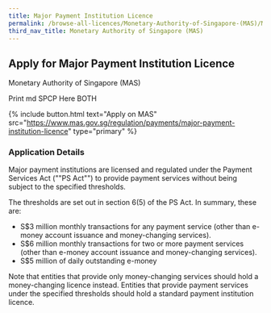 ```yaml
---
title: Major Payment Institution Licence
permalink: /browse-all-licences/Monetary-Authority-of-Singapore-(MAS)/Major-Payment-Institution-Licence
third_nav_title: Monetary Authority of Singapore (MAS)
---
```


## Apply for Major Payment Institution Licence

Monetary Authority of Singapore (MAS)

Print md SPCP Here BOTH

{% include button.html text="Apply on MAS" src="https://www.mas.gov.sg/regulation/payments/major-payment-institution-licence" type="primary" %}

### Application Details

<p>Major payment institutions are licensed and regulated under the Payment Services Act (""PS Act"") to provide payment services without being subject to the specified thresholds.</p>
<p>The thresholds are set out in section 6(5) of the PS Act. In summary, these are:</p>
<ul>
<li>S$3 million monthly transactions for any payment service (other than e-money account issuance and money-changing services).</li>
<li>S$6 million monthly transactions for two or more payment services (other than e-money account issuance and money-changing services).</li>
<li>S$5 million of daily outstanding e-money</li>
</ul>
<p>Note that entities that provide only money-changing services should hold a money-changing licence instead. Entities that provide payment services under the specified thresholds should hold a standard payment institution licence.</p>


